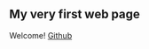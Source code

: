 ## My very first web page

Welcome! [Github](https://nicola2309.github.io/Correction-temp/stream-three.html )
